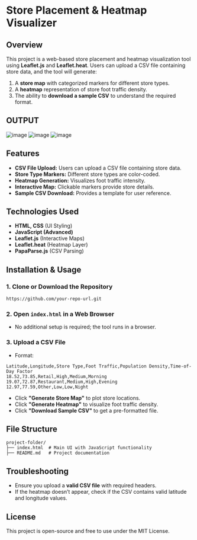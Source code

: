 # Store Placement & Heatmap Visualizer

## Overview
This project is a web-based store placement and heatmap visualization tool using **Leaflet.js** and **Leaflet.heat**. Users can upload a CSV file containing store data, and the tool will generate:
1. A **store map** with categorized markers for different store types.
2. A **heatmap** representation of store foot traffic density.
3. The ability to **download a sample CSV** to understand the required format.
   
## OUTPUT
![image](https://github.com/user-attachments/assets/6e725326-7ea5-4786-b065-d0774f524c10)
![image](https://github.com/user-attachments/assets/d7bb6b5d-0b95-4997-a691-eebfa28a5a02)
![image](https://github.com/user-attachments/assets/56fa6d82-7e0e-437b-92ae-d044a931049f)

## Features
- **CSV File Upload:** Users can upload a CSV file containing store data.
- **Store Type Markers:** Different store types are color-coded.
- **Heatmap Generation:** Visualizes foot traffic intensity.
- **Interactive Map:** Clickable markers provide store details.
- **Sample CSV Download:** Provides a template for user reference.

## Technologies Used
- **HTML, CSS** (UI Styling)
- **JavaScript (Advanced)**
- **Leaflet.js** (Interactive Maps)
- **Leaflet.heat** (Heatmap Layer)
- **PapaParse.js** (CSV Parsing)

## Installation & Usage
### 1. Clone or Download the Repository
```sh
https://github.com/your-repo-url.git
```

### 2. Open `index.html` in a Web Browser
- No additional setup is required; the tool runs in a browser.

### 3. Upload a CSV File
- Format:
```csv
Latitude,Longitude,Store Type,Foot Traffic,Population Density,Time-of-Day Factor
18.52,73.85,Retail,High,Medium,Morning
19.07,72.87,Restaurant,Medium,High,Evening
12.97,77.59,Other,Low,Low,Night
```
- Click **"Generate Store Map"** to plot store locations.
- Click **"Generate Heatmap"** to visualize foot traffic density.
- Click **"Download Sample CSV"** to get a pre-formatted file.

## File Structure
```
project-folder/
├── index.html  # Main UI with JavaScript functionality
├── README.md   # Project documentation
```

## Troubleshooting
- Ensure you upload a **valid CSV file** with required headers.
- If the heatmap doesn’t appear, check if the CSV contains valid latitude and longitude values.

## License
This project is open-source and free to use under the MIT License.



